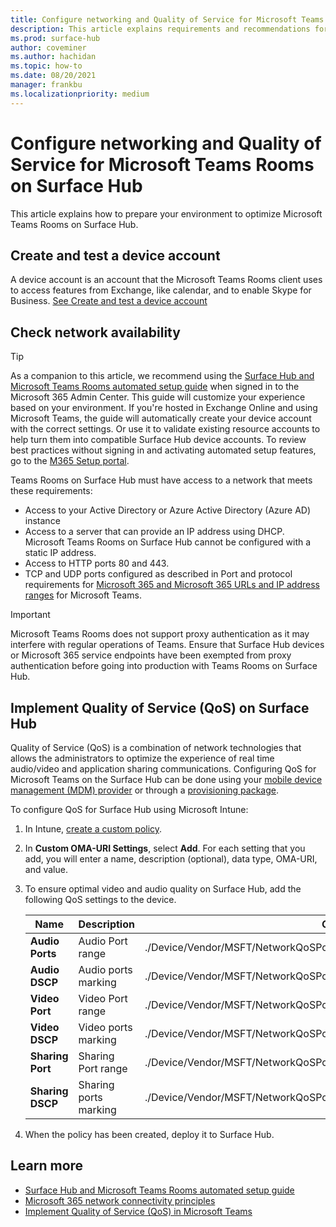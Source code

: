 ```yaml
---
title: Configure networking and Quality of Service for Microsoft Teams Room on Surface Hub
description: This article explains requirements and recommendations for networking and Quality of Service to optimize Microsoft Teams Rooms on Surface Hub.
ms.prod: surface-hub
author: coveminer
ms.author: hachidan
ms.topic: how-to
ms.date: 08/20/2021
manager: frankbu
ms.localizationpriority: medium
---
```


# Configure networking and Quality of Service for Microsoft Teams Rooms on Surface Hub

This article explains how to prepare your environment to optimize Microsoft Teams Rooms on Surface Hub.

## Create and test a device account

A device account is an account that the Microsoft Teams Rooms client uses to access features from Exchange, like calendar, and to enable Skype for Business. [See Create and test a device account](create-and-test-a-device-account-surface-hub.md)

## Check network availability

> [!TIP]
> As a companion to this article, we recommend using the [Surface Hub and Microsoft Teams Rooms automated setup guide](https://go.microsoft.com/fwlink/?linkid=2221605) when signed in to the Microsoft 365 Admin Center. This guide will customize your experience based on your environment. If you're hosted in Exchange Online and using Microsoft Teams, the guide will automatically create your device account with the correct settings. Or use it to validate existing resource accounts to help turn them into compatible Surface Hub device accounts. To review best practices without signing in and activating automated setup features, go to the [M365 Setup portal](https://go.microsoft.com/fwlink/?linkid=2222648).  

Teams Rooms on Surface Hub must have access to a network that meets these requirements:

- Access to your Active Directory or Azure Active Directory (Azure AD) instance
- Access to a server that can provide an IP address using DHCP. Microsoft Teams Rooms on Surface Hub cannot be configured with a static IP address.
- Access to HTTP ports 80 and 443.
- TCP and UDP ports configured as described in Port and protocol requirements for [Microsoft 365 and Microsoft 365 URLs and IP address ranges](/microsoft-365/enterprise/urls-and-ip-address-ranges) for Microsoft Teams.

> [!IMPORTANT]
> Microsoft Teams Rooms does not support proxy authentication as it may interfere with regular operations of Teams. Ensure that Surface Hub devices or Microsoft 365 service endpoints have been exempted from proxy authentication before going into production with Teams Rooms on Surface Hub.

## Implement Quality of Service (QoS) on Surface Hub

Quality of Service (QoS) is a combination of network technologies that allows the administrators to optimize the experience of real time audio/video and application sharing communications.
Configuring QoS for Microsoft Teams on the Surface Hub can be done using your [mobile device management (MDM) provider](manage-settings-with-mdm-for-surface-hub.md) or through a [provisioning package](provisioning-packages-for-surface-hub.md).

To configure QoS for Surface Hub using Microsoft Intune:

1. In Intune, [create a custom policy](/intune/custom-settings-configure).

2. In **Custom OMA-URI Settings**, select **Add**. For each setting that you add, you will enter a name, description (optional), data type, OMA-URI, and value.

3. To ensure optimal video and audio quality on Surface Hub, add the following QoS settings to the device.

    | Name                  | Description           | OMA-URI                                                                        | Type    | Value       |
    | --------------------- | --------------------- | ------------------------------------------------------------------------------ | ------- | ----------- |
    | **Audio Ports**       | Audio Port range      | ./Device/Vendor/MSFT/NetworkQoSPolicy/TeamsAudio/SourcePortMatchCondition      | String  | 50000-50019 |
    | **Audio DSCP**        | Audio ports marking   | ./Device/Vendor/MSFT/NetworkQoSPolicy/TeamsAudio/DSCPAction                    | Integer | 46          |
    | **Video Port**        | Video Port range      | ./Device/Vendor/MSFT/NetworkQoSPolicy/TeamsVideo/SourcePortMatchCondition      | String  | 50020-50039 |
    | **Video DSCP**        | Video ports marking   | ./Device/Vendor/MSFT/NetworkQoSPolicy/TeamsVideo/DSCPAction                    | Integer | 34          |
    | **Sharing Port**      | Sharing Port range    | ./Device/Vendor/MSFT/NetworkQoSPolicy/TeamsSharing/SourcePortMatchCondition    | String  | 50040-50059 |
    | **Sharing DSCP**      | Sharing ports marking | ./Device/Vendor/MSFT/NetworkQoSPolicy/TeamsSharing/DSCPAction                  | Integer | 18          |

4. When the policy has been created, deploy it to Surface Hub.

## Learn more

- [Surface Hub and Microsoft Teams Rooms automated setup guide](https://go.microsoft.com/fwlink/?linkid=2221605)
- [Microsoft 365 network connectivity principles](https://aka.ms/pnc)
- [Implement Quality of Service (QoS) in Microsoft Teams](/microsoftteams/qos-in-teams)
